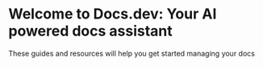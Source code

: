# Welcome to Docs.dev: Your AI powered docs assistant

These guides and resources will help you get started managing your docs
